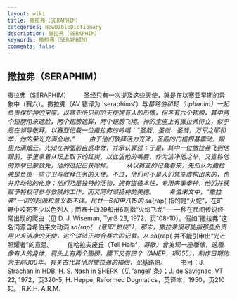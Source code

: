 ```yaml
---
layout: wiki
title: 撒拉弗（SERAPHIM）
categories: NewBibleDictionary
description: 撒拉弗（SERAPHIM）
keywords: 撒拉弗（SERAPHIM）
comments: false
---
```


## 撒拉弗（SERAPHIM）



撒拉弗（SERAPHIM）
　　圣经只有一次提及这些天使，就是在以赛亚早期的异象中（赛六）。撒拉弗（AV 错译为 'seraphims'）与*基路伯和轮（ophanim）一起负责保护神的宝座。以赛亚所见到的天使拥有人的形像，但各有六个翅膀，其中两个翅膀用来遮脸，两个翅膀遮脚，两个翅膀飞翔。神的宝座上有撒拉弗侍立，似乎是在领导敬拜。以赛亚记载一位撒拉弗的吟唱：“圣哉、圣哉、圣哉，万军之耶和华，他的荣光充满全地。”
　　由于他们敬拜活力充沛，圣殿的门槛根基震动，殿里充满烟云。先知在神面前自感卑微，并承认罪愆；于是，其中一位撒拉弗飞到他跟前，手里拿着从坛上取下的红炭，以此沾他的嘴唇，作为洁净他之举，又宣称他的罪孽已蒙赦免，他的过犯已获除掉。
　　从以赛亚的记载看来，先知认为撒拉弗是负责一些守卫与敬拜任务的天使。不过，他们可不是人们凭空虚构出来的，也并非动物的化身；他们乃是独特的活物，拥有道德本性，专用来事奉神，他们并获赋予特权可参与救赎的工作，而又同时颂扬神的美德。
　　希伯来文中，“撒拉弗”一词的起源和意义都不详。民廿一6和申八15的 s*a{rap{ 指的是“火蛇”，在旷野中咬死不少以色列人；而赛十四29和卅6则指“火焰飞龙”──一种在民间传说经常出现的爬虫（见 D. J. Wiseman, TynB 23, 1972，页108-10）。假如“撒拉弗”这名词源自希伯来文动词 s*a{rap{ （意即“燃烧”），那末，撒拉弗很可能指那些负责用火来洁净的天使，这个讲法正吻合赛六的记载。从 s*a{rap{ 并不能引申出“光芒照耀者”的意思。
　　在哈拉夫废丘（Tell Halaf，*哥散）曾发现一座雕像，这雕像有人的身体，肩头上有两个翅膀，腰下又有四个（ANEP，项655），制作日期约为主前800年。有关古代其他对撒拉弗的描绘，见*基路伯。
　　书目：J. Strachan in HDB; H. S. Nash in SHERK（见 'angel' 条）；J. de Savignac, VT 22, 1972，页320-5; H. Heppe, Reformed Dogmatics，英译本，1950，页210起。
R.K.H.
A.R.M.




